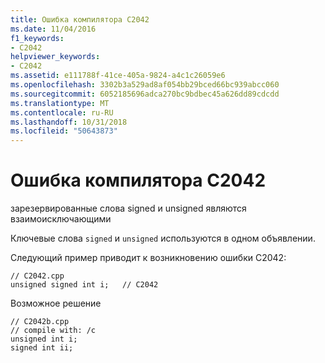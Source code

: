 ```yaml
---
title: Ошибка компилятора C2042
ms.date: 11/04/2016
f1_keywords:
- C2042
helpviewer_keywords:
- C2042
ms.assetid: e111788f-41ce-405a-9824-a4c1c26059e6
ms.openlocfilehash: 3302b3a529ad8af054bb29bced66bc939abcc060
ms.sourcegitcommit: 6052185696adca270bc9bdbec45a626dd89cdcdd
ms.translationtype: MT
ms.contentlocale: ru-RU
ms.lasthandoff: 10/31/2018
ms.locfileid: "50643873"
---
```

# <a name="compiler-error-c2042"></a>Ошибка компилятора C2042

зарезервированные слова signed и unsigned являются взаимоисключающими

Ключевые слова `signed` и `unsigned` используются в одном объявлении.

Следующий пример приводит к возникновению ошибки C2042:

```
// C2042.cpp
unsigned signed int i;   // C2042
```

Возможное решение

```
// C2042b.cpp
// compile with: /c
unsigned int i;
signed int ii;
```